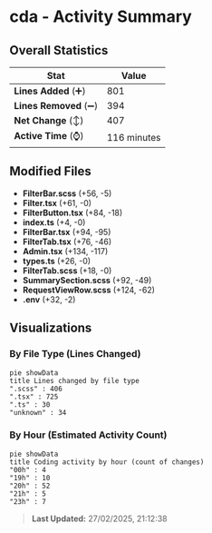 # cda - Activity Summary 

## Overall Statistics

| Stat                   | Value                                                             |
| ---------------------- | ----------------------------------------------------------------- |
| **Lines Added** (➕)   | 801                                          |
| **Lines Removed** (➖) | 394                                        |
| **Net Change** (↕)    | 407                |
| **Active Time** (⌚)   | 116 minutes |


## Modified Files
- **FilterBar.scss** (+56, -5)
- **Filter.tsx** (+61, -0)
- **FilterButton.tsx** (+84, -18)
- **index.ts** (+4, -0)
- **FilterBar.tsx** (+94, -95)
- **FilterTab.tsx** (+76, -46)
- **Admin.tsx** (+134, -117)
- **types.ts** (+26, -0)
- **FilterTab.scss** (+18, -0)
- **SummarySection.scss** (+92, -49)
- **RequestViewRow.scss** (+124, -62)
- **.env** (+32, -2)

## Visualizations

### By File Type (Lines Changed)

```mermaid
pie showData
title Lines changed by file type
".scss" : 406
".tsx" : 725
".ts" : 30
"unknown" : 34
```

### By Hour (Estimated Activity Count)

```mermaid
pie showData
title Coding activity by hour (count of changes)
"00h" : 4
"19h" : 10
"20h" : 52
"21h" : 5
"23h" : 7
```


> **Last Updated:** 27/02/2025, 21:12:38